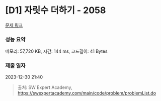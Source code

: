 # [D1] 자릿수 더하기 - 2058 

[문제 링크](https://swexpertacademy.com/main/code/problem/problemDetail.do?contestProbId=AV5QPRjqA10DFAUq) 

### 성능 요약

메모리: 57,720 KB, 시간: 144 ms, 코드길이: 41 Bytes

### 제출 일자

2023-12-30 21:40



> 출처: SW Expert Academy, https://swexpertacademy.com/main/code/problem/problemList.do